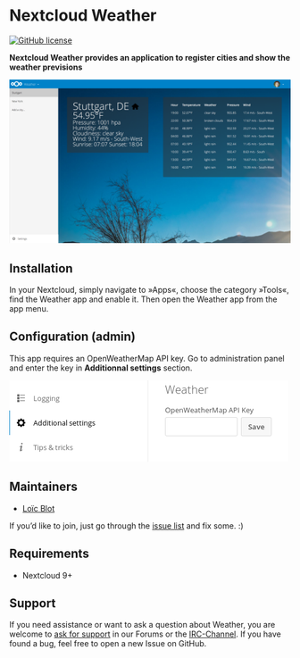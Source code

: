 # Nextcloud Weather
[![GitHub license](https://img.shields.io/badge/license-AGPLv3-blue.svg)](https://raw.githubusercontent.com/nextcloud/weather/master/COPYING)

**Nextcloud Weather provides an application to register cities and show the weather previsions**

![](screenshots/1.png)

## Installation

In your Nextcloud, simply navigate to »Apps«, choose the category »Tools«, find the Weather app and enable it.
Then open the Weather app from the app menu.

## Configuration (admin)

This app requires an OpenWeatherMap API key. Go to administration panel and enter the key in **Additionnal settings** section.

![](img/weather-admin-settings.png)

## Maintainers

- [Loïc Blot](https://github.com/nerzhul)

If you’d like to join, just go through the [issue list](https://github.com/nextcloud/weather/issues/) and fix some. :)

## Requirements

- Nextcloud 9+

## Support

If you need assistance or want to ask a question about Weather, you are welcome to [ask for support](https://help.nextcloud.com) in our Forums or the [IRC-Channel](https://webchat.freenode.net/?channels=nextcloud). If you have found a bug, feel free to open a new Issue on GitHub.

